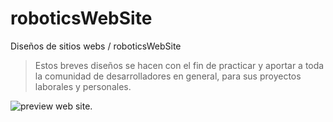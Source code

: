 # roboticsWebSite

Diseños de sitios webs / roboticsWebSite
> Estos breves diseños se hacen con el fin de practicar y aportar a toda la comunidad de desarrolladores en general, para sus proyectos laborales y personales.

![preview web site.](https://github.com/brayangomez22/roboticsWebSite/blob/master/img/preview.png)
